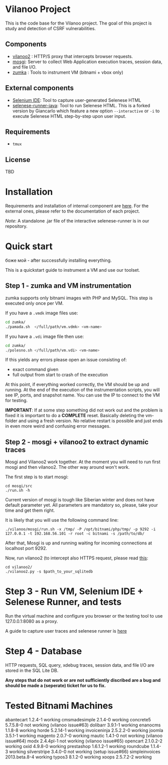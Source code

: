 # Vilanoo Project

This is the code base for the Vilanoo project. The goal of this project is study
and detection of CSRF vulnerabilities.

## Components

 * [vilanoo2](vilanoo2/README.md) : HTTP/S proxy that intercepts browser requests.
 * [mosgi](mosgi/README.md): Server to collect Web Application execution traces, session data, and file I/O.
 * [zumka](vm-setup-scripts/README.md) : Tools to instrument VM (bitnami + vbox only)

## External components
 
 * [Selenium IDE](http://www.seleniumhq.org/download/): Tool to capture 
 user-generated Selenese HTML
 * [selenese-runner-java](https://github.com/tgianko/selenese-runner-java/tree/newfeat/interactive): 
 Tool to run Selenese HTML. This is a forked version by Giancarlo which feature
 a new option `--interactive` or `-i` to execute Selenese HTML step-by-step
 upon user input.

## Requirements

 * `tmux`

## License
  TBD

# Installation

Requirements and installation of internal component are [here](INSTALL.md).
For the external ones, please refer to the documentation of each project.

*Note*: A standalone .jar file of the interactive selenese-runner is in our 
repository.

# Quick start

боже мой - after successfully installing everything.

This is a quickstart guide to instrument a VM and use our toolset. 

## Step 1 - zumka and VM instrumentation

zumka supports only bitnami images with PHP and MySQL. This step is executed 
only once per VM. 

If you have a `.vmdk` image files use:

```bash
cd zumka/
./pamada.sh  </full/path/vm.vdmk> <vm-name>
```

If you have a `.vdi` image file then use:

```bash
cd zumka/
./polesno.sh </full/path/vm.vdi> <vm-name>
```

If this yields any errors please open an issue consisting of:
* exact command given
* full output from start to crash of the execution

At this point, if everything worked correctly, the VM should be up and running.
At the end of the execution of the instrumentation scripts, you will see IP,
ports, and snapshot name. You can use the IP to connect to the VM for testing.

**IMPORTANT**: If at some step something did not work out and the problem
is fixed it is important to do a **COMPLETE** reset. Basically deleting the
vm-folder and using a fresh version. No relative restart is possible and
just ends in even more weird and confusing error messages.


## Step 2 - mosgi + vilanoo2 to extract dynamic traces

Mosgi and Vilanoo2 work together. At the moment you will need to run first mosgi
and then vilanoo2. The other way around won't work.

The first step is to start mosgi: 

```
cd mosgi/src
./run.sh -h
```

Current version of mosgi is tough like Siberian winter and does not have default
parameter yet. All parameters are mandatory so, please, take your time and get
them right. 

It is likely that you will use the following command line:

```
./vilanoo/mosgi/run.sh -x /tmp/ -P /opt/bitnami/php/tmp/ -p 9292 -i 127.0.0.1 -t 192.168.56.101 -r root -c bitnami -s /path/to/db/
```

After that, Mosgi is up and running waiting for incoming connections at localhost
port 9292. 

Now, run vilanoo2 (to intercept also HTTPS request, please read [this](vilanoo2/src/README.md):

```
cd vilanoo2/
./vilanoo2.py -s $path_to_your_sqlitedb
```

# Step 3 - Run VM, Selenium IDE + Selenese Runner, and tests

Run the virtual machine and configure you browser or the testing tool to use 
127.0.0.1:8080 as a proxy. 

A guide to capture user traces and selenese runner is [here](vilanoo/docs/USER_TRACE.md)

# Step 4 - Database

HTTP requests, SQL query, xdebug traces, session data, and file I/O are stored
in the SQL Lite DB.


**Any steps that do not work or are not sufficiently discribed are a bug and should be
made a (seperate) ticket for us to fix.**


# Tested Bitnami Machines

abantecart		 1.2.4-1	working
cmsmadesimple		 2.1.4-0	working
concrete5		 5.7.5.8-0	not working (vilanoo issue#63)
dolibarr		 3.9.1-1	working
enanocms		 1.1.8-8	working
horde			 5.2.14-1	working
invoiceninja		 2.5.2.2-0	working
joomla			 3.5.1-1	working
magento			 2.0.7-0	working 
mautic			 1.4.1-0	not working (vilanoo issue#64)
modx			 2.4.4pl-1	not working (vilanoo issue#65)
opencart		 2.1.0.2-2	working
oxid			 4.9.8-0	working
prestashop		 1.6.1.2-1	working
roundcube		 1.1.4-3	working
silverstripe		 3.4.0-0	not working (setup issue#66)
simpleinvoices		 2013.beta.8-4	working
typos3			 8.1.2-0	working
xoops			 2.5.7.2-2	working
